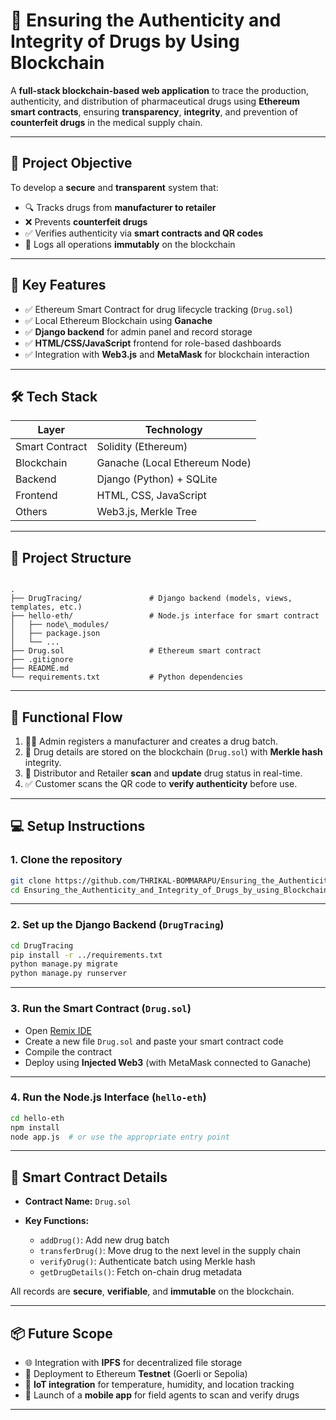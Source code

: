 # 💊 Ensuring the Authenticity and Integrity of Drugs by Using Blockchain

A **full-stack blockchain-based web application** to trace the production, authenticity, and distribution of pharmaceutical drugs using **Ethereum smart contracts**, ensuring **transparency**, **integrity**, and prevention of **counterfeit drugs** in the medical supply chain.

---

## 🚀 Project Objective

To develop a **secure** and **transparent** system that:

- 🔍 Tracks drugs from **manufacturer to retailer**
- ❌ Prevents **counterfeit drugs**
- ✅ Verifies authenticity via **smart contracts and QR codes**
- 🧾 Logs all operations **immutably** on the blockchain

---

## 🧩 Key Features

- ✅ Ethereum Smart Contract for drug lifecycle tracking (`Drug.sol`)
- ✅ Local Ethereum Blockchain using **Ganache**
- ✅ **Django backend** for admin panel and record storage
- ✅ **HTML/CSS/JavaScript** frontend for role-based dashboards
- ✅ Integration with **Web3.js** and **MetaMask** for blockchain interaction

---

## 🛠️ Tech Stack

| Layer           | Technology                        |
|----------------|------------------------------------|
| Smart Contract  | Solidity (Ethereum)               |
| Blockchain      | Ganache (Local Ethereum Node)     |
| Backend         | Django (Python) + SQLite          |
| Frontend        | HTML, CSS, JavaScript             |
| Others          | Web3.js, Merkle Tree              |

---

## 📁 Project Structure

```

.
├── DrugTracing/               # Django backend (models, views, templates, etc.)
├── hello-eth/                 # Node.js interface for smart contract
│   ├── node\_modules/
│   ├── package.json
│   └── ...
├── Drug.sol                   # Ethereum smart contract
├── .gitignore
├── README.md
└── requirements.txt           # Python dependencies

````

---

## 📸 Functional Flow

1. 👨‍💼 Admin registers a manufacturer and creates a drug batch.
2. 🔐 Drug details are stored on the blockchain (`Drug.sol`) with **Merkle hash** integrity.
3. 🔁 Distributor and Retailer **scan** and **update** drug status in real-time.
4. ✅ Customer scans the QR code to **verify authenticity** before use.

---

## 💻 Setup Instructions

### 1. Clone the repository

```bash
git clone https://github.com/THRIKAL-BOMMARAPU/Ensuring_the_Authenticity_and_Integrity_of_Drugs_by_using_Blockchain.git
cd Ensuring_the_Authenticity_and_Integrity_of_Drugs_by_using_Blockchain
````

---

### 2. Set up the Django Backend (`DrugTracing`)

```bash
cd DrugTracing
pip install -r ../requirements.txt
python manage.py migrate
python manage.py runserver
```

---

### 3. Run the Smart Contract (`Drug.sol`)

* Open [Remix IDE](https://remix.ethereum.org/)
* Create a new file `Drug.sol` and paste your smart contract code
* Compile the contract
* Deploy using **Injected Web3** (with MetaMask connected to Ganache)

---

### 4. Run the Node.js Interface (`hello-eth`)

```bash
cd hello-eth
npm install
node app.js  # or use the appropriate entry point
```

---

## 🔐 Smart Contract Details

* **Contract Name:** `Drug.sol`
* **Key Functions:**

  * `addDrug()`: Add new drug batch
  * `transferDrug()`: Move drug to the next level in the supply chain
  * `verifyDrug()`: Authenticate batch using Merkle hash
  * `getDrugDetails()`: Fetch on-chain drug metadata

All records are **secure**, **verifiable**, and **immutable** on the blockchain.

---

## 📦 Future Scope

* 🌐 Integration with **IPFS** for decentralized file storage
* 🚀 Deployment to Ethereum **Testnet** (Goerli or Sepolia)
* 📡 **IoT integration** for temperature, humidity, and location tracking
* 📱 Launch of a **mobile app** for field agents to scan and verify drugs

---




